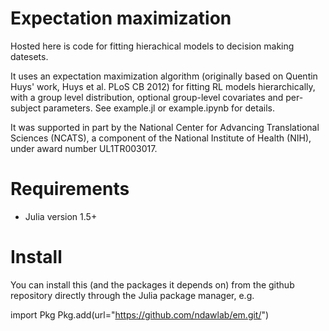 # Expectation maximization
Hosted here is code for fitting hierachical models to decision making datesets.

It uses an expectation maximization algorithm (originally based on Quentin Huys' work, Huys et al. PLoS CB 2012) for fitting RL models hierarchically, with a group level distribution, optional group-level covariates and per-subject parameters. See example.jl or example.ipynb for details.

It was supported in part by the National Center for Advancing Translational Sciences (NCATS), a component of the National Institute of Health (NIH), under award number UL1TR003017.

# Requirements
* Julia version 1.5+

# Install
You can install this (and the packages it depends on) from the github repository directly through the Julia package manager, e.g.

import Pkg
Pkg.add(url=\"https://github.com/ndawlab/em.git/")
